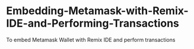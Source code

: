 # Embedding-Metamask-with-Remix-IDE-and-Performing-Transactions
To embed Metamask Wallet with Remix IDE and perform transactions

